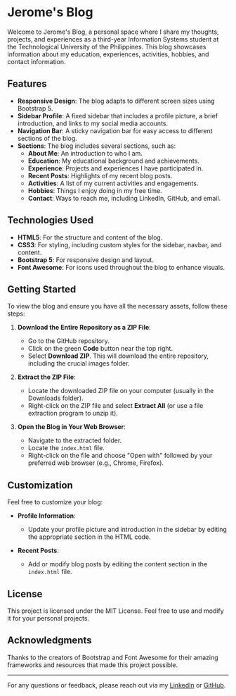 # Jerome's Blog

Welcome to Jerome's Blog, a personal space where I share my thoughts, projects, and experiences as a third-year Information Systems student at the Technological University of the Philippines. This blog showcases information about my education, experiences, activities, hobbies, and contact information.

## Features

- **Responsive Design**: The blog adapts to different screen sizes using Bootstrap 5.
- **Sidebar Profile**: A fixed sidebar that includes a profile picture, a brief introduction, and links to my social media accounts.
- **Navigation Bar**: A sticky navigation bar for easy access to different sections of the blog.
- **Sections**: The blog includes several sections, such as:
  - **About Me**: An introduction to who I am.
  - **Education**: My educational background and achievements.
  - **Experience**: Projects and experiences I have participated in.
  - **Recent Posts**: Highlights of my recent blog posts.
  - **Activities**: A list of my current activities and engagements.
  - **Hobbies**: Things I enjoy doing in my free time.
  - **Contact**: Ways to reach me, including LinkedIn, GitHub, and email.

## Technologies Used

- **HTML5**: For the structure and content of the blog.
- **CSS3**: For styling, including custom styles for the sidebar, navbar, and content.
- **Bootstrap 5**: For responsive design and layout.
- **Font Awesome**: For icons used throughout the blog to enhance visuals.

## Getting Started

To view the blog and ensure you have all the necessary assets, follow these steps:

1. **Download the Entire Repository as a ZIP File**:
   - Go to the GitHub repository.
   - Click on the green **Code** button near the top right.
   - Select **Download ZIP**. This will download the entire repository, including the crucial images folder.

2. **Extract the ZIP File**:
   - Locate the downloaded ZIP file on your computer (usually in the Downloads folder).
   - Right-click on the ZIP file and select **Extract All** (or use a file extraction program to unzip it).

3. **Open the Blog in Your Web Browser**:
   - Navigate to the extracted folder.
   - Locate the `index.html` file.
   - Right-click on the file and choose "Open with" followed by your preferred web browser (e.g., Chrome, Firefox).

## Customization

Feel free to customize your blog:

- **Profile Information**: 
  - Update your profile picture and introduction in the sidebar by editing the appropriate section in the HTML code.

- **Recent Posts**: 
  - Add or modify blog posts by editing the content section in the `index.html` file.

## License

This project is licensed under the MIT License. Feel free to use and modify it for your personal projects.

## Acknowledgments

Thanks to the creators of Bootstrap and Font Awesome for their amazing frameworks and resources that made this project possible.

---

For any questions or feedback, please reach out via my [LinkedIn](https://www.linkedin.com/in/jerome-tegrado/) or [GitHub](https://github.com/Jerome-Tegrado).
